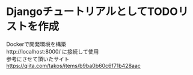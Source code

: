 # DjangoチュートリアルとしてTODOリストを作成<br>

Dockerで開発環境を構築<br>
http://localhost:8000/ に接続して使用<br>
参考にさせて頂いたサイト
https://qiita.com/takos/items/b9ba0b60c6f71b428aac<br>
